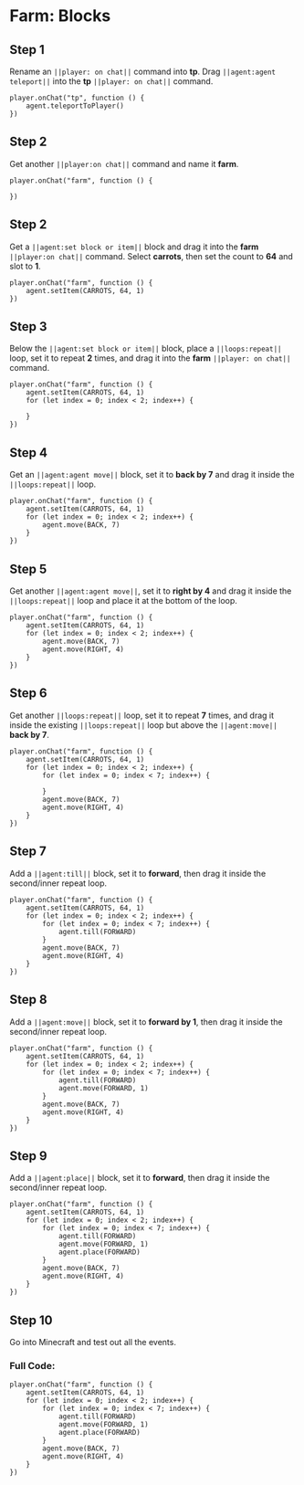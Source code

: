 # Farm: Blocks

## Step 1
Rename an ``||player: on chat||`` command into **tp**. Drag ``||agent:agent teleport||`` into the **tp** ``||player: on chat||`` command.

```blocks
player.onChat("tp", function () {
    agent.teleportToPlayer()
})
```

## Step 2

Get another ``||player:on chat||`` command and name it **farm**.

```blocks
player.onChat("farm", function () { 
 
}) 
```

## Step 2
Get a ``||agent:set block or item||`` block and drag it into the **farm** ``||player:on chat||`` command. Select **carrots**, then set the count to **64** and slot to **1**.

```blocks
player.onChat("farm", function () { 
    agent.setItem(CARROTS, 64, 1) 
}) 
```

## Step 3
Below the ``||agent:set block or item||`` block, place a ``||loops:repeat||`` loop, set it to repeat **2** times, and drag it into the **farm** ``||player: on chat||`` command.

```blocks
player.onChat("farm", function () { 
    agent.setItem(CARROTS, 64, 1) 
    for (let index = 0; index < 2; index++) { 
      
    } 
}) 
```

## Step 4
Get an ``||agent:agent move||`` block, set it to **back by 7** and drag it inside the ``||loops:repeat||`` loop.

```blocks
player.onChat("farm", function () { 
    agent.setItem(CARROTS, 64, 1) 
    for (let index = 0; index < 2; index++) { 
        agent.move(BACK, 7) 
    } 
}) 
```

## Step 5
Get another ``||agent:agent move||``, set it to **right by 4** and drag it inside the ``||loops:repeat||`` loop and place it at the bottom of the loop.

```blocks
player.onChat("farm", function () { 
    agent.setItem(CARROTS, 64, 1) 
    for (let index = 0; index < 2; index++) { 
        agent.move(BACK, 7) 
        agent.move(RIGHT, 4) 
    } 
}) 
```

## Step 6
Get another ``||loops:repeat||`` loop, set it to repeat **7** times, and drag it inside the existing ``||loops:repeat||`` loop but above the ``||agent:move||`` **back by 7**.

```blocks
player.onChat("farm", function () { 
    agent.setItem(CARROTS, 64, 1) 
    for (let index = 0; index < 2; index++) { 
        for (let index = 0; index < 7; index++) { 
          
        } 
        agent.move(BACK, 7) 
        agent.move(RIGHT, 4) 
    } 
}) 
```

## Step 7
Add a ``||agent:till||`` block, set it to **forward**, then drag it inside the second/inner repeat loop.  

```blocks
player.onChat("farm", function () { 
    agent.setItem(CARROTS, 64, 1) 
    for (let index = 0; index < 2; index++) { 
        for (let index = 0; index < 7; index++) { 
            agent.till(FORWARD) 
        } 
        agent.move(BACK, 7) 
        agent.move(RIGHT, 4) 
    } 
}) 
```

## Step 8
Add a ``||agent:move||`` block, set it to **forward by 1**, then drag it inside the second/inner repeat loop.

```blocks
player.onChat("farm", function () { 
    agent.setItem(CARROTS, 64, 1) 
    for (let index = 0; index < 2; index++) { 
        for (let index = 0; index < 7; index++) { 
            agent.till(FORWARD) 
            agent.move(FORWARD, 1) 
        } 
        agent.move(BACK, 7) 
        agent.move(RIGHT, 4) 
    } 
}) 
```

## Step 9
Add a ``||agent:place||`` block, set it to **forward**, then drag it inside the second/inner repeat loop.

```blocks
player.onChat("farm", function () {
    agent.setItem(CARROTS, 64, 1)
    for (let index = 0; index < 2; index++) {
        for (let index = 0; index < 7; index++) {
            agent.till(FORWARD)
            agent.move(FORWARD, 1)
            agent.place(FORWARD)
        }
        agent.move(BACK, 7)
        agent.move(RIGHT, 4)
    }
})
```

## Step 10
Go into Minecraft and test out all the events.

### Full Code: 

```blocks
player.onChat("farm", function () {
    agent.setItem(CARROTS, 64, 1)
    for (let index = 0; index < 2; index++) {
        for (let index = 0; index < 7; index++) {
            agent.till(FORWARD)
            agent.move(FORWARD, 1)
            agent.place(FORWARD)
        }
        agent.move(BACK, 7)
        agent.move(RIGHT, 4)
    }
})
```

